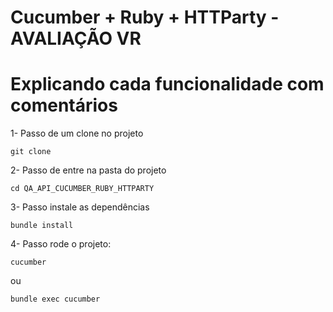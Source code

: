 # Cucumber + Ruby + HTTParty - AVALIAÇÃO VR
# Explicando cada funcionalidade com comentários 

1- Passo de um clone no projeto

```
git clone 
```

2- Passo de entre na pasta do projeto

```
cd QA_API_CUCUMBER_RUBY_HTTPARTY

```

3- Passo instale as dependências

```
bundle install
```

4- Passo rode o projeto:

```
cucumber
```

ou 

```
bundle exec cucumber
```
